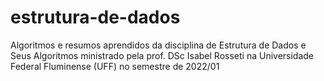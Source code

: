 # estrutura-de-dados
Algoritmos e resumos aprendidos da disciplina de Estrutura de Dados e Seus Algoritmos ministrado pela prof. DSc Isabel Rosseti na Universidade Federal Fluminense (UFF) no semestre de 2022/01
